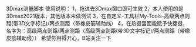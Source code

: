3Dmax测量脚本
使用说明：
1，拖进去3Dmax窗口即可生效
2，本人使用的是3Dmax2021版本，其他版本未做测试
3，在自定义-工具栏My-Tools-高级两点则距(带3D文字标记)/两点测距（带橡皮筋辅助线）
4，在热键里面能赋予快捷键，名字为：高级两点则距/两点测距（高级两点则距(带3D文字标记)/两点测距（带橡皮筋辅助线））
希望你用得开心，B站关注一下
